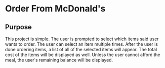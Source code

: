 # Order From McDonald's

## Purpose
This project is simple. The user is prompted to select which items said user wants to order. The user can select an item multiple times. After the user is done ordering items, a list of all of the selected items will appear. The total cost of the items will be displayed as well. Unless the user cannot afford the meal, the user's remaining balance will be displayed.